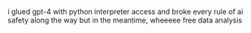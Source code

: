 i glued gpt-4 with python interpreter access and broke every rule of ai safety along the way but in the meantime, wheeeee free data analysis